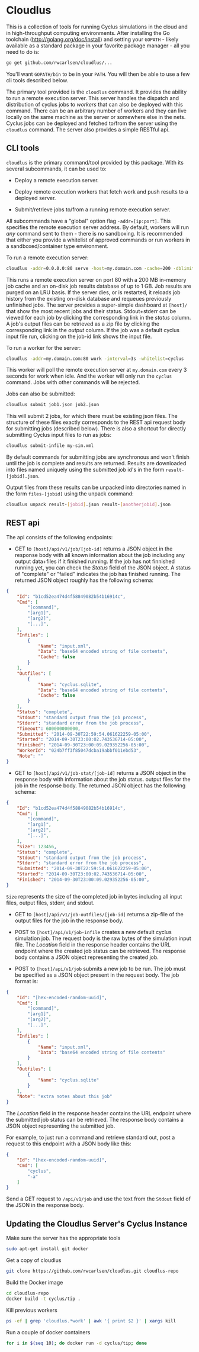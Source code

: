 
Cloudlus
=========

This is a collection of tools for running Cyclus simulations in the cloud and
in high-throughput computing environments.  After installing the Go toolchain
(http://golang.org/doc/install) and setting your `GOPATH` - likely available
as a standard package in your favorite package manager - all you need to do
is:

```bash
go get github.com/rwcarlsen/cloudlus/...
```

You'll want `GOPATH/bin` to be in your `PATH`. You will then be able to use a
few cli tools described below.

The primary tool provided is the `cloudlus` command. It provides the ability
to run a remote execution server.  This server handles the dispatch and
distribution of cyclus jobs to *workers* that can also be deployed with this
command.  There can be an arbitrary number of workers and they can live
locally on the same machine as the server or somewhere else in the nets.
Cyclus jobs can be deployed and fetched to/from the server using the
`cloudlus` command.  The server also provides a simple RESTful api.

CLI tools
----------

`cloudlus` is the primary command/tool provided by this package.
With its several subcommands, it can be used to:

* Deploy a remote execution server.

* Deploy remote execution workers that fetch work and push results to a
deployed server.

* Submit/retrieve jobs to/from a running remote execution server.

All subcommands have a "global" option flag `-addr=[ip:port]`.  This
specifies the remote execution server address.  By default, workers will run
*any* command sent to them - there is no sandboxing. It is recommended that
either you provide a whitelist of approved commands or run workers in a
sandboxed/container type environment.

To run a remote execution server:

```bash
cloudlus -addr=0.0.0.0:80 serve -host=my.domain.com -cache=200 -dblimit=1000
```

This runs a remote execution server on port 80 with a 200 MB in-memory job
cache and an on-disk job results database of up to 1 GB.  Job results are
purged on an LRU basis.  If the server dies, or is restarted, it reloads job
history from the existing on-disk database and requeues previously unfinished
jobs.  The server provides a super-simple dashboard at `[host]/` that show the
most recent jobs and their status.  Stdout+stderr can be viewed for each job
by clicking the corresponding link in the *status* column.  A job's output
files can be retrieved as a zip file by clicking the corresponding link in the
*output* column.  If the job was a default cyclus input file run, clicking on
the job-id link shows the input file.

To run a worker for the server:

```bash
cloudlus -addr=my.domain.com:80 work -interval=3s -whitelist=cyclus
```

This worker will poll the remote execution server at `my.domain.com` every 3
seconds for work when idle.  And the worker will only run the `cyclus`
command. Jobs with other commands will be rejected.

Jobs can also be submitted:

```bash
cloudlus submit job1.json job2.json
```

This will submit 2 jobs, for which there must be existing json files.  The
structure of these files exactly corresponds to the REST api request body for
submitting jobs (described below).  There is also a shortcut for directly
submitting Cyclus input files to run as jobs:

```bash
cloudlus submit-infile my-sim.xml
```

By default commands for submitting jobs are synchronous and won't finish until
the job is complete and results are returned.  Results are downloaded into
files named uniquely using the submitted job id's in the form
`result-[jobid].json`.

Output files from these results can be unpacked into directories named in the
form `files-[jobid]` using the unpack command:

```bash
cloudlus unpack result-[jobid].json result-[anotherjobid].json
```

REST api
----------

The api consists of the following endpoints:

* GET to `[host]/api/v1/job/[job-id]` returns a JSON object in the response
  body with all known information about the job including any output
  data+files if it finished running.  If the job has not finnished running
  yet, you can check the *Status* field of the JSON object.  A status of
  "complete" or "failed" indicates the job has finished running.  The returned
  JSON object roughly has the following schema:

```json
{
    "Id": "b1cd52ea474d4f58849082b54b16914c",
    "Cmd": [
        "[command]",
        "[arg1]",
        "[arg2]",
        "[...]",
    ],
    "Infiles": [
        {
            "Name": "input.xml",
            "Data": "base64 encoded string of file contents",
            "Cache": false
        }
    ],
    "Outfiles": [
        {
            "Name": "cyclus.sqlite",
            "Data": "base64 encoded string of file contents",
            "Cache": false
        }
    ],
    "Status": "complete",
    "Stdout": "standard output from the job process",
    "Stderr": "standard error from the job process",
    "Timeout": 600000000000,
    "Submitted": "2014-09-30T22:59:54.061622259-05:00",
    "Started": "2014-09-30T23:00:02.743536714-05:00",
    "Finished": "2014-09-30T23:00:09.029352256-05:00",
    "WorkerId": "024b7ff3f85047dcba19abbf011ebd53",
    "Note": ""
}
```

* GET to `[host]/api/v1/job-stat/[job-id]` returns a JSON object in the
  response body with information about the job status.
  output files for the job in the response body.  The returned JSON object has
  the following schema:

```json
{
    "Id": "b1cd52ea474d4f58849082b54b16914c",
    "Cmd": [
        "[command]",
        "[arg1]",
        "[arg2]",
        "[...]",
    ],
    "Size": 123456,
    "Status": "complete",
    "Stdout": "standard output from the job process",
    "Stderr": "standard error from the job process",
    "Submitted": "2014-09-30T22:59:54.061622259-05:00",
    "Started": "2014-09-30T23:00:02.743536714-05:00",
    "Finished": "2014-09-30T23:00:09.029352256-05:00",
}
```

  `Size` represents the size of the completed job in bytes including all input
  files, output files, stderr, and stdout.

* GET to `[host]/api/v1/job-outfiles/[job-id]` returns a zip-file of the
  output files for the job in the response body.

* POST to `[host]/api/v1/job-infile` creates a new default cyclus simulation
  job.  The request body is the raw bytes of the simulation input file. The
  *Location* field in the response header contains the URL endpoint where the
  created job status can be retrieved.  The response body contains a JSON
  object representing the created job.

* POST to `[host]/api/v1/job` submits a new job to be run.  The job must be
  specified as a JSON object present in the request body.  The job format is:

```json
{
    "Id": "[hex-encoded-random-uuid]",
    "Cmd": [
        "[command]",
        "[arg1]",
        "[arg2]",
        "[...]",
    ],
    "Infiles": [
        {
            "Name": "input.xml",
            "Data": "base64 encoded string of file contents"
        }
    ],
    "Outfiles": [
        {
            "Name": "cyclus.sqlite"
        }
    ],
    "Note": "extra notes about this job"
}
```

 The *Location* field in the response header contains the URL endpoint where
 the submitted job status can be retrieved.  The response body contains a JSON
 object representing the submitted job.

 For example, to just run a command and retrieve standard out, post a request
 to this endpoint with a JSON body like this:

```json
{
    "Id": "[hex-encoded-random-uuid]",
    "Cmd": [
        "cyclus",
        "-a"
    ]
}
```

 Send a GET request to `/api/v1/job` and use the text from the `Stdout` field
 of the JSON in the response body.

Updating the Cloudlus Server's Cyclus Instance
----------------------------------------------

Make sure the server has the appropriate tools

```bash
sudo apt-get install git docker
```

Get a copy of cloudlus

```bash
git clone https://github.com/rwcarlsen/cloudlus.git cloudlus-repo
```

Build the Docker image

```bash
cd cloudlus-repo
docker build -t cyclus/tip .
```

Kill previous workers

```bash
ps -ef | grep 'cloudlus.*work' | awk '{ print $2 }' | xargs kill
```

Run a couple of docker containers

```bash
for i in $(seq 10); do docker run -d cyclus/tip; done
```

